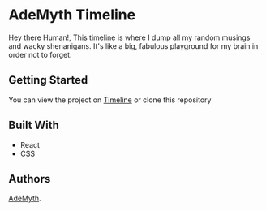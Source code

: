  # AdeMyth Timeline

Hey there Human!, This timeline is where I dump all my random musings and wacky shenanigans. It's like a big, fabulous playground for my brain in order not to forget.

## Getting Started

You can view the project on [Timeline]() or clone this repository

## Built With

* React
* CSS


## Authors
[AdeMyth](https://github.com/Ademyth).

